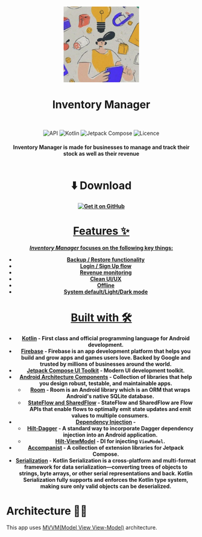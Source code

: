 
<div align="center">
</br>
<img src="app/src/main/ic_launcher-playstore.png" width="200" />

</div>

<h1 align="center">Inventory Manager</h1>

</br>
<p align="center">
  <img alt="API" src="https://img.shields.io/badge/Api%2021+-50f270?logo=android&logoColor=black&style=for-the-badge"/></a>
  <img alt="Kotlin" src="https://img.shields.io/badge/Kotlin-a503fc?logo=kotlin&logoColor=white&style=for-the-badge"/></a>
  <img alt="Jetpack Compose" src="https://img.shields.io/static/v1?style=for-the-badge&message=Jetpack+Compose&color=4285F4&logo=Jetpack+Compose&logoColor=FFFFFF&label="/></a> 
  <img alt="Licence" src="https://img.shields.io/badge/LICENCE-CC_BY_NC_SA_4.0-blue"/></a>
  
<h4 align="center">Inventory Manager is made for businesses to manage and track their stock as well as their revenue

<br>
<br>
<div align="center">
  
# ⬇️ Download
<a href="https://github.com/micokpori/Inventory-Manager/releases"><img alt="Get it on GitHub" src="https://user-images.githubusercontent.com/69304392/148696068-0cfea65d-b18f-4685-82b5-329a330b1c0d.png" height=80px />
</div>

# Features ✨

_Inventory Manager_ focuses on the following key things:

- Backup / Restore functionality
- Login / Sign Up flow
- Revenue monitoring
- Clean UI/UX
- Offline
- System default/Light/Dark mode

# Built with 🛠

- [Kotlin](https://kotlinlang.org/) - First class and official programming language for Android development.
- [Firebase](https://firebase.google.com) - Firebase is an app development platform that helps you build and grow apps and games users love. Backed by Google and trusted by millions of businesses around the world.
- [Jetpack Compose UI Toolkit](https://developer.android.com/jetpack/compose) - Modern UI development toolkit.
- [Android Architecture Components](https://developer.android.com/-topic/libraries/architecture) - Collection of libraries that help you design robust, testable, and maintainable apps.
  - [Room](https://developer.android.com/topic/libraries/architecture/room) - Room is an Android library which is an ORM that wraps Android's native SQLite database.
  - [StateFlow and SharedFlow](https://developer.android.com/kotlin/flow/stateflow-and-sharedflow#:~:text=StateFlow%20is%20a%20state%2Dholder,property%20of%20the%20MutableStateFlow%20class.) - StateFlow and SharedFlow are Flow APIs that enable flows to optimally emit state updates and emit values to multiple consumers.
- [Dependency Injection](https://developer.android.com/training/dependency-injection) -
    - [Hilt-Dagger](https://dagger.dev/hilt/) - A standard way to incorporate Dagger dependency injection into an Android application.
    - [Hilt-ViewModel](https://developer.android.com/training/dependency-injection/hilt-jetpack) - DI for injecting ```ViewModel```. 
- [Accompanist](https://google.github.io/accompanist/) - A collection of extension libraries for Jetpack Compose.
- [Serialization](https://github.com/Kotlin/kotlinx.serialization) - Kotlin Serialization is a cross-platform and multi-format framework for data serialization—converting trees of objects to strings, byte arrays, or other serial representations and back. Kotlin Serialization fully supports and enforces the Kotlin type system, making sure only valid objects can be deserialized.
# Architecture 👷‍♂️
This app uses [MVVM(Model View View-Model)](https://developer.android.com/topic/architecture#recommended-app-arch) architecture.
